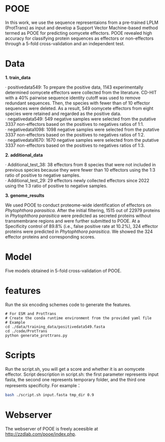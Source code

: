 # POOE
In this work, we use the sequence representaions from a pre-trained LPLM (ProtTrans) as input and develop a Support Vector Machine-based method termed as POOE for predicting oomycete effectors. POOE revealed high accuracy for classifying protein sequences as effectors or non-effectors through a 5-fold cross-validation and an independent test.<br>

# Data

**1. train_data**<br>

· positivedata549: To prepare the positive data, 1143 experimentally determined oomycete effectors were collected from the literature. CD-HIT with a 40% pairwise sequence identity cutoff was used to remove redundant sequences. Then, the species with fewer than of 10 effector sequences were deleted. As a result, 549 oomycete effectors from eight species were retained and regarded as the positive data.<br>
· negativedata549: 549 negative samples were selected from the putative 3337 non-effectors based on the positives to negatives ratios of 1:1.<br>
· negativedata1098: 1098 negative samples were selected from the putative 3337 non-effectors based on the positives to negatives ratios of 1:2.<br>
· negativedata1670: 1670 negative samples were selected from the putative 3337 non-effectors based on the positives to negatives ratios of 1:3.<br>

**2. additional_data**<br>

· Additional_test_38: 38 effectors from 8 species that were not included in previous species because they were fewer than 10 effectors using the 1:3 ratio of positive to negative samples.<br>
· Additional_test_29: 29 effectors newly collected effectors since 2022 using the 1:3 ratio of positive to negative samples.<br>

**3. genome_results**<br>

We used POOE to conduct proteome-wide identification of effectors on *Phytophthora parasitica*. After the initial filtering, 1515 out of 22979 proteins in *Phytophthora parasitica* were predicted as secreted proteins without transmembrane regions and were further submitted to POOE. At a Specificity control of 89.8% (i.e., false positive rate at 10.2%), 324 effector proteins were predicted in *Phytophthora parasitica*. We showed the 324 effector proteins and corresponding scores.<br>

# Model
Five models obtained in 5-fold cross-validation of POOE.<br>

# features
Run the six encoding schemes code to generate the features.<br>
```
# For ESM and ProtTrans
# Create the conda runtime environment from the provided yaml file
# Example
cd ./data/training_data/positivedata549.fasta
cd ./code/ProtTrans
python generate_prottrans.py
```

# Scripts
Run the script.sh, you will get a score and whether it is an oomycete effector. Script description in script.sh: the first parameter represents input fasta, the second one represents temporary folder, and the third one represents specificity. For example：<br>
```Bash
bash ./script.sh input.fasta tmp_dir 0.9
```

# Webserver
The webserver of POOE is freely aceesible at http://zzdlab.com/pooe/index.php. 
